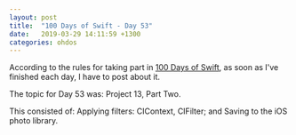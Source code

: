 ```yaml
---
layout: post
title:  "100 Days of Swift - Day 53"
date:   2019-03-29 14:11:59 +1300
categories: ohdos
---
```

According to the rules for taking part in [100 Days of Swift](https://www.hackingwithswift.com/100), as soon as I've finished each day, I have to post about it.

The topic for Day 53 was: Project 13, Part Two.

This consisted of: Applying filters: CIContext, CIFilter; and Saving to the iOS photo library.

